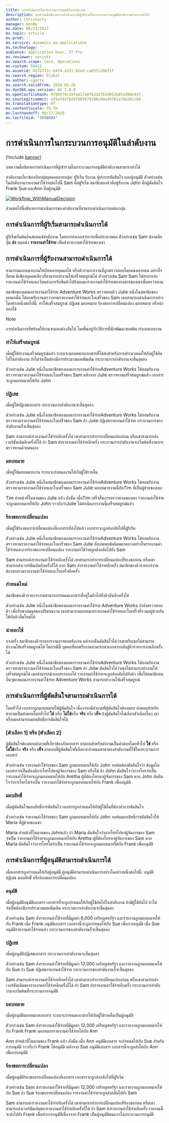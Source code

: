 ```yaml
---
title: การดำเนินการในกระบวนการอนุมัติในลำดับงาน
description: บทความนี้อธิบายการดำเนินการที่ผู้เข้าร่วมในกระบวนการอนุมัติลำดับงานสามารถทำได้
author: ChrisGarty
manager: AnnBe
ms.date: 08/23/2017
ms.topic: article
ms.prod: ''
ms.service: dynamics-ax-applications
ms.technology: ''
audience: Application User, IT Pro
ms.reviewer: sericks
ms.search.scope: Core, Operations
ms.custom: 56411
ms.assetid: 65fb711c-6474-42d1-81ed-ca657c29bf1f
ms.search.region: Global
ms.author: cgarty
ms.search.validFrom: 2016-02-28
ms.dyn365.ops.version: AX 7.0.0
ms.openlocfilehash: 0796574c19fa417a8f63187b5d952b853d90e93f
ms.sourcegitcommit: e55efd2f62bf60f678108c09ad4701a76b20cc68
ms.translationtype: HT
ms.contentlocale: th-TH
ms.lasthandoff: 08/17/2020
ms.locfileid: "3698004"
---
```

# <a name="actions-in-workflow-approval-processes"></a>การดำเนินการในกระบวนการอนุมัติในลำดับงาน

[!include [banner](../includes/banner.md)]

บทความนี้อธิบายการดำเนินการที่ผู้เข้าร่วมในกระบวนการอนุมัติลำดับงานสามารถทำได้

ลำดับงานเกี่ยวข้องกับกลุ่มบุคคลหลายกลุ่ม: ผู้ริเริ่ม รับงาน ผู้ทำการตัดสินใจ และผู้อนุมัติ ตัวอย่างเช่น ในลำดับงานรายงานค่าใช้จ่ายต่อไปนี้ Sam คือผู้ริเริ่ม สมาชิกของคิวคือผู้รับงาน John คือผู้ตัดสินใจ Frank Sue และAnn คือผู้อนุมัติ

[![Workflow\_WithManualDecision](./media/workflow_withmanualdecision.gif)](./media/workflow_withmanualdecision.gif)

ส่วนต่อไปนี้อธิบายการดำเนินการของลำดับงานที่สามารถดำเนินการแต่ละกลุ่ม

## <a name="actions-that-an-originator-can-perform"></a>การดำเนินการที่ผู้ริเริ่มสามารถดำเนินการได้

ผู้ริเริ่มเริ่มต้นอินสแตนซ์ลำดับงาน โดยการส่งเอกสารการเพื่อประมวลผล ตัวอย่างเช่น Sam ต้องคลิกปุ่ม **ส่ง** บนหน้า **รายงานค่าใช้จ่าย** เพื่อส่งรายงานค่าใช้จ่ายของเขา

## <a name="actions-that-a-task-assignee-can-perform"></a>การดำเนินการที่ผู้รับงานสามารถดำเนินการได้

สามารถมอบหมายงานให้กับหลายบุคคลได้ หรือคิวรายการงานที่ถูกตรวจสอบโดยคนหลายคน อย่างไรก็ตาม มีเพียงบุคคลเดียวที่สามารถทำงานให้เสร็จสมบูรณ์ได้ ตัวอย่างเช่น Sam Sam ได้ทำการส่งรายงานค่าใช้จ่ายและเวียนส่งการรับสินค้าไปยังแผนกรายงานค่าใช้จ่ายขององค์กรของเขาเพื่อตรวจทาน

สมาชิกของแผนกรายงานค่าใช้จ่าย Adventure Works ตรวจสอบคิว Julie หนึ่งในสมาชิกของแผนกนั้น ได้ยอมรับงานตรวจทานรายงานค่าใช้จ่ายและใบเสร็จของ Sam เธอสามารถดำเนินการอย่างใดอย่างหนึ่งต่อไปนี้: ทำให้เสร็จสมบูรณ์ ปฏิเสธ มอบหมาย ร้องขอการเปลี่ยนแปลง มอบหมาย หรือนำออกใช้

> [!NOTE]
> การดำเนินการที่พร้อมใช้งานจะแตกต่างกันไป โดยขึ้นอยู่กับวิธีการที่นักพัฒนาซอฟต์แวร์ออกแบบงาน

### <a name="complete"></a>ทำให้เสร็จสมบูรณ์

เมื่อผู้ใช้ทำงานเสร็จสมบูรณ์แล้ว ระบบจะมอบหมายเอกสารที่ได้ส่งสำหรับการประมวลผลให้กับผู้ใช้ถัดไปในลำดับงาน ถ้าไม่จำเป็นต้องมีการประมวลผลเพิ่มเติม กระบวนการลำดับงานจะสิ้นสุดลง

ตัวอย่างเช่น Julie หนึ่งในสมาชิกของแผนกรายงานค่าใช้จ่ายAdventure Works ได้ยอมรับงานตรวจทานรายงานค่าใช้จ่ายและใบเสร็จของ Sam หลังจาก Julie ตรวจทานเสร็จสมบูรณ์แล้ว เอกสารจะถูกมอบหมายให้กับ John

### <a name="reject"></a>ปฏิเสธ

เมื่อผู้ใช้ปฏิเสธเอกสาร กระบวนการลำดับงานจะสิ้นสุดลง

ตัวอย่างเช่น Julie หนึ่งในสมาชิกของแผนกรายงานค่าใช้จ่ายAdventure Works ได้ยอมรับงานตรวจทานรายงานค่าใช้จ่ายและใบเสร็จของ Sam ถ้า Julie ปฏิเสธรายงานค่าใช้จ่าย กระบวนการของลำดับงานก็จะสิ้นสุดลง

Sam สามารถส่งรายงานค่าใช้จ่ายอีกครั้งได้ เขาสามารถทำการเปลี่ยนแปลงก่อน หรือเขาสามารถส่งเวอร์ชันเดิมอีกครั้งก็ได้ ถ้า Sam ส่งรายงานค่าใช้จ่ายอีกครั้ง กระบวนการลำดับงานจะเริ่มต้นที่งานการตรวจทานด้วยตนเอง

### <a name="delegate"></a>มอบหมาย

เมื่อผู้ใช้มอบหมายงาน ระบบจะกำหนดงานให้กับผู้ใช้รายอื่น

ตัวอย่างเช่น Julie หนึ่งในสมาชิกของแผนกรายงานค่าใช้จ่ายAdventure Works ได้ยอมรับงานตรวจทานรายงานค่าใช้จ่ายและใบเสร็จของ Sam Julie มอบหมายงานนี้กับTim ที่เป็นผู้ช่วยของเธอ

Tim ทำหน้าที่ในนามของ Julie แล้ว ดังนั้น เมื่อTim เสร็จสิ้นการตรวจทานของเขา รายงานค่าใช้จ่ายจะถูกมอบหมายให้กับ John ราวกับว่าJulie ได้ดำเนินการงานนี้เสร็จสมบูรณ์แล้ว

### <a name="request-change"></a>ร้องขอการเปลี่ยนแปลง

เมื่อผู้ใช้ร้องขอการเปลี่ยนแปลงที่เอกสารที่ส่งไปแล้ว เอกสารจะถูกส่งกลับไปที่ผู้ริเริ่ม

ตัวอย่างเช่น Julie หนึ่งในสมาชิกของแผนกรายงานค่าใช้จ่ายAdventure Works ได้ยอมรับงานตรวจทานรายงานค่าใช้จ่ายและใบเสร็จของ Sam Julie สังเกตพบข้อผิดพลาดบางอย่างในรายงานค่าใช้จ่ายและการร้องขอการเปลี่ยนแปลง รายงานค่าใช้จ่ายถูกส่งกลับไปยัง Sam

Sam สามารถส่งรายงานค่าใช้จ่ายอีกครั้งได้ เขาสามารถทำการเปลี่ยนแปลงที่ร้องขอก่อน หรือเขาสามารถส่งเวอร์ชันเดิมอีกครั้งก็ได้ หาก Sam ส่งรายงานค่าใช้จ่ายอีกครั้ง สมาชิกของคิวรายการงานต้องทบทวนรายงานค่าใช้จ่ายและใบเสร็จอีกครั้ง

### <a name="reassign"></a>กำหนดใหม่

สมาชิกของคิวรายการงานสามารถกำหนดเอกสารที่อยู่ในคิวไปยังคิวอืนอีกครั้งได้

ตัวอย่างเช่น Julie หนึ่งในสมาชิกของแผนกรายงานค่าใช้จ่าย Adventure Works กำลังตรวจสอบคิว เพื่อรักษาสมดุลของปริมาณงาน เธอสามารถมอบหมายรายงานค่าใช้จ่ายและใบเสร็จที่รวมอยู่ด้วยกัน ให้กับคิวอื่นใหม่ได้

### <a name="release"></a>นำออกใช้

บางครั้ง สมาชิกของคิวรายการงานอาจยอมรับงาน แต่จากนั้นตัดสินใจได้ว่าเขาหรือเธอไม่สามารถทำงานให้เสร็จสมบูรณ์ได้ ในกรณีนี้ บุคคลที่ยอมรับงานสามารถนำเอกสารกลับสู่คิวรายการงานอีกครั้งได้

ตัวอย่างเช่น Julie หนึ่งในสมาชิกของแผนกรายงานค่าใช้จ่ายAdventure Works ได้ยอมรับงานตรวจทานรายงานค่าใช้จ่ายและใบเสร็จของ Sam ถ้า Julie ตัดสินใจได้ว่าเธอไม่สามารถทำงานให้เสร็จสมบูรณ์ได้ เธอสามารถนำเอกสารออกได้ รายงานค่าใช้จ่ายจะถูกส่งกลับไปยังคิว เพื่อให้สมาชิกคนอื่นๆของแผนกรายงานค่าใช้จ่าย Adventure Works สามารถทำงานให้เสร็จสมบูรณ์

## <a name="actions-that-a-decision-maker-can-perform"></a>การดำเนินการที่ผู้ตัดสินใจสามารถดำเนินการได้

โดยทั่วไป เอกสารถูกมอบหมายให้ผู้ตัดสินใจ เนื่องจากมีคำถามทีผู้ตัดสินใจต้องตอบ คำตอบสำหรับคำถามเป็นคำตอบโดยทั่วไป **ใช่** หรือ **ไม่ใช่**หรือ **จริง** หรือ **เท็จ** ถ้าผู้ตัดสินใจไม่เลือกตัวเลือกใดๆ เขาหรือเธอสามารถมอบสิทธิ์การตัดสินใจได้

### <a name="choice-1-or-choice-2"></a>\[ตัวเลือก 1\] หรือ \[ตัวเลือก 2\]

ผู้ตัดสินใจต้องตอบคำถามที่เกี่ยวข้องกับเอกสาร คำตอบสำหรับคำถามเป็นคำตอบโดยทั่วไป **ใช่** หรือ **ไม่ใช่**หรือ **จริง** หรือ **เท็จ** คำตอบที่ผู้ตัดสินใจที่เลือกจะกำหนดสาขาของลำดับงานที่ใช้ในกระบวนการเอกสาร

ตัวอย่างเช่น รายงานค่าใช้จ่ายของ Sam ถูกมอบหมายให้กับ John จอห์นต้องตัดสินใจว่า ข้อมูลในเอกสารจำเป็นต้องมีการโทรไปหาผู้จัดการของ Sam หรือไม่ ถ้า John ตัดสินใจว่าการโทรจำเป็น รายงานค่าใช้จ่ายจะถูกมอบหมายให้กับ Aretha ผู้ที่ต้องโทรหาผู้จัดการของ Sam หาก John ตัดสินใจว่าการโทรไม่จำเป็น รายงานค่าใช้จ่ายจะถูกมอบหมายให้กับ Frank เพื่ออนุมัติ

### <a name="delegate"></a>มอบสิทธิ์

เมื่อผู้ตัดสินใจมอบสิทธิ์การตัดสินใจ เอกสารถูกกำหนดให้กับผู้ใช้อื่นที่ต้องทำการตัดสินใจ

ตัวอย่างเช่น รายงานค่าใช้จ่ายของ Sam ถูกมอบหมายให้กับ John จอห์นมอบสิทธิ์การตัดสินใจให้ Maria ที่ผู้ช่วยของเขา

Maria ทำหน้าที่ในนามของ Johnแล้ว ถ้า Maria ตัดสินใจว่าการโทรไปหาผู้จัดการของ Sam จำเป็น รายงานค่าใช้จ่ายจะถูกมอบหมายให้กับ Aretha ผู้ที่ต้องโทรหาผู้จัดการของ Sam หาก Maria ตัดสินใจว่าการโทรไม่จำเป็น รายงานค่าใช้จ่ายจะถูกมอบหมายให้กับ Frank เพื่ออนุมัติ

## <a name="actions-that-an-approver-can-perform"></a>การดำเนินการที่ผู้อนุมัติสามารถดำเนินการได้

เมื่อเอกสารถูกกำหนดให้กับผู้อนุมัติ ผู้อนุมัติสามารถดำเนินการอย่างใดอย่างหนึ่งต่อไปนี้: อนุมัติ ปฏิเสธ มอบสิทธิ์์ หรือร้องขอการเปลี่ยนแปลง

### <a name="approve"></a>อนุมัติ

เมื่อผู้อนุมัติอนุมัติเอกสาร เอกสารที่จะถูกกำหนดให้กับผู้ใช้ถัดไปในลำดับงาน ถ้ามีผู้ใช้ถัดไป ถ้าไม่จำเป็นต้องมีการประมวลผลเพิ่มเติม กระบวนการลำดับงานจะสิ้นสุดลง

ตัวอย่างเช่น Sam ส่งรายงานค่าใช้จ่ายที่มีมูลค่า 6,000 เหรียญสหรัฐฯ และรายงานถูกมอบหมายให้กับ Frank เมื่อ Frank อนุมัติเอกสาร เอกสารนี้จะถูกกำหนดให้กับ Sue เพื่อการอนุมัติ เมื่อ Sue อนุมัติรายงานค่าใช้จ่ายแล้ว กระบวนการของลำดับงานก็จะสิ้นสุดลง

### <a name="reject"></a>ปฏิเสธ

เมื่อผู้อนุมัติปฏิเสธเอกสาร กระบวนการลำดับงานจะสิ้นสุดลง

ตัวอย่างเช่น Sam ส่งรายงานค่าใช้จ่ายที่มีมูลค่า 12,000 เหรียญสหรัฐฯ และรายงานถูกมอบหมายให้กับ Sue ถ้า Sue ปฏิเสธรายงานค่าใช้จ่าย กระบวนการของลำดับงานก็จะสิ้นสุดลง

Sam สามารถส่งรายงานค่าใช้จ่ายอีกครั้งได้ เขาสามารถทำการเปลี่ยนแปลงก่อน หรือเขาสามารถส่งเวอร์ชันเดิมของรายงานค่าใช้จ่ายอีกครั้งก็ได้ ถ้า Sam ส่งรายงานค่าใช้จ่ายอีกครั้ง กระบวนการลำดับงานจะเริ่มต้นที่กระบวนการอนุมัติ

### <a name="delegate"></a>มอบหมาย

เมื่อผู้อนุมัติมอบหมายเอกสาร ระบบจะกำหนดเอกสารให้กับผู้ใช้รายอื่นเป็นผู้อนุมัติ

ตัวอย่างเช่น Sam ส่งรายงานค่าใช้จ่ายที่มีมูลค่า 12,000 เหรียญสหรัฐฯ และรายงานถูกมอบหมายให้กับ Frank Frank มอบหมายรายงานค่าใช้จ่ายให้กับ Ann

Ann ทำหน้าที่ในนามของ Frank แล้ว ดังนั้น เมื่อ Ann อนุมัติเอกสาร จะกำหนดให้กับ Sue สำหรับการอนุมัติ ราวกับว่า Frank ได้อนุมัติ หลังจาก Sue อนุมัติเอกสาร เอกสารนี้จะถูกส่งให้กับ Ann เพื่อการอนุมัติ

### <a name="request-change"></a>ร้องขอการเปลี่ยนแปลง

เมื่อผู้อนุมัติร้องขอการเปลี่ยนแปลงที่เอกสาร เอกสารจะถูกส่งกลับไปที่ผู้ริเริ่ม

ตัวอย่างเช่น Sam ส่งรายงานค่าใช้จ่ายที่มีมูลค่า 12,000 เหรียญสหรัฐฯ และรายงานถูกมอบหมายให้กับ Sue ถ้า Sue ร้องขอการเปลี่ยนแปลง รายงานค่าใช้จ่ายจะถูกส่งกลับไปยัง Sam

Sam สามารถส่งรายงานค่าใช้จ่ายอีกครั้งได้ เขาสามารถทำการเปลี่ยนแปลงที่ร้องขอก่อน หรือเขาสามารถส่งเวอร์ชันเดิมของรายงานค่าใช้จ่ายอีกครั้งก็ได้ ถ้า Sam ส่งรายงานค่าใช้จ่ายอีกครั้ง รายงานนี้จะส่งไปยัง Frank เพื่อทำการอนุมัติเนื่องจาก Frank เป็นผู้อนุมัติคนแรกในกระบวนการอนุมัติ
